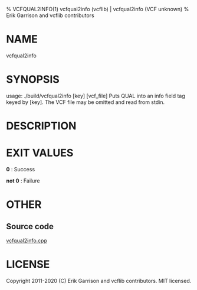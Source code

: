 % VCFQUAL2INFO(1) vcfqual2info (vcflib) | vcfqual2info (VCF unknown)
% Erik Garrison and vcflib contributors

# NAME

vcfqual2info

# SYNOPSIS

usage: ./build/vcfqual2info [key] [vcf_file] Puts QUAL into an info field tag keyed by [key]. The VCF file may be omitted and read from stdin.

# DESCRIPTION







# EXIT VALUES

**0**
: Success

**not 0**
: Failure

# OTHER

## Source code

[vcfqual2info.cpp](https://github.com/vcflib/vcflib/blob/master/src/vcfqual2info.cpp)

# LICENSE

Copyright 2011-2020 (C) Erik Garrison and vcflib contributors. MIT licensed.

<!--
  Created with ./scripts/bin2md.rb scripts/bin2md-template.erb
-->
